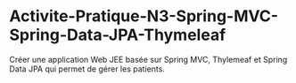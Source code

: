 # Activite-Pratique-N3-Spring-MVC-Spring-Data-JPA-Thymeleaf
Créer une application Web JEE basée sur Spring MVC, Thylemeaf et Spring Data JPA qui permet de gérer les patients.
